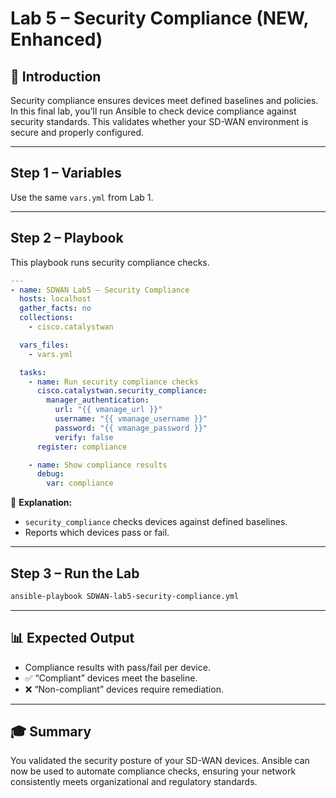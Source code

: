 # Lab 5 – Security Compliance (NEW, Enhanced)

## 📘 Introduction
Security compliance ensures devices meet defined baselines and policies. In this final lab, you’ll run Ansible to check device compliance against security standards. This validates whether your SD-WAN environment is secure and properly configured.

---

## Step 1 – Variables
Use the same `vars.yml` from Lab 1.

---

## Step 2 – Playbook
This playbook runs security compliance checks.

```yaml
---
- name: SDWAN Lab5 — Security Compliance
  hosts: localhost
  gather_facts: no
  collections:
    - cisco.catalystwan

  vars_files:
    - vars.yml

  tasks:
    - name: Run security compliance checks
      cisco.catalystwan.security_compliance:
        manager_authentication:
          url: "{{ vmanage_url }}"
          username: "{{ vmanage_username }}"
          password: "{{ vmanage_password }}"
          verify: false
      register: compliance

    - name: Show compliance results
      debug:
        var: compliance
```

🔎 **Explanation:**  
- `security_compliance` checks devices against defined baselines.  
- Reports which devices pass or fail.

---

## Step 3 – Run the Lab
```bash
ansible-playbook SDWAN-lab5-security-compliance.yml
```

---

## 📊 Expected Output
- Compliance results with pass/fail per device.  
- ✅ “Compliant” devices meet the baseline.  
- ❌ “Non-compliant” devices require remediation.

---

## 🎓 Summary
You validated the security posture of your SD-WAN devices. Ansible can now be used to automate compliance checks, ensuring your network consistently meets organizational and regulatory standards.
